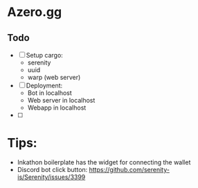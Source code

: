 # Azero.gg

## Todo

- [ ] Setup cargo: 
    * serenity
    * uuid
    * warp (web server)
- [ ] Deployment: 
    * Bot in localhost
    * Web server in localhost
    * Webapp in localhost
- [ ] 







# Tips:
- Inkathon boilerplate has the widget for connecting the wallet
- Discord bot click button: https://github.com/serenity-is/Serenity/issues/3399


